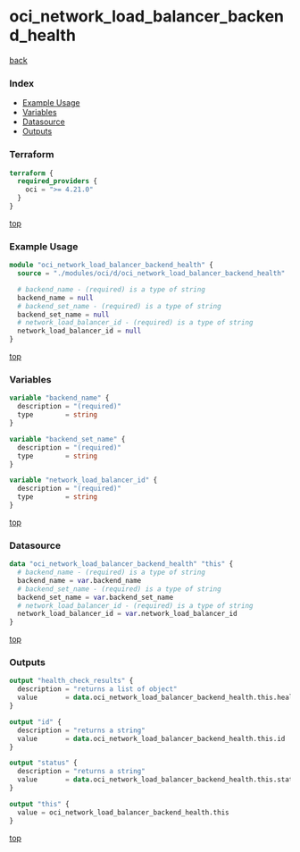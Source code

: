# oci_network_load_balancer_backend_health

[back](../oci.md)

### Index

- [Example Usage](#example-usage)
- [Variables](#variables)
- [Datasource](#datasource)
- [Outputs](#outputs)

### Terraform

```terraform
terraform {
  required_providers {
    oci = ">= 4.21.0"
  }
}
```

[top](#index)

### Example Usage

```terraform
module "oci_network_load_balancer_backend_health" {
  source = "./modules/oci/d/oci_network_load_balancer_backend_health"

  # backend_name - (required) is a type of string
  backend_name = null
  # backend_set_name - (required) is a type of string
  backend_set_name = null
  # network_load_balancer_id - (required) is a type of string
  network_load_balancer_id = null
}
```

[top](#index)

### Variables

```terraform
variable "backend_name" {
  description = "(required)"
  type        = string
}

variable "backend_set_name" {
  description = "(required)"
  type        = string
}

variable "network_load_balancer_id" {
  description = "(required)"
  type        = string
}
```

[top](#index)

### Datasource

```terraform
data "oci_network_load_balancer_backend_health" "this" {
  # backend_name - (required) is a type of string
  backend_name = var.backend_name
  # backend_set_name - (required) is a type of string
  backend_set_name = var.backend_set_name
  # network_load_balancer_id - (required) is a type of string
  network_load_balancer_id = var.network_load_balancer_id
}
```

[top](#index)

### Outputs

```terraform
output "health_check_results" {
  description = "returns a list of object"
  value       = data.oci_network_load_balancer_backend_health.this.health_check_results
}

output "id" {
  description = "returns a string"
  value       = data.oci_network_load_balancer_backend_health.this.id
}

output "status" {
  description = "returns a string"
  value       = data.oci_network_load_balancer_backend_health.this.status
}

output "this" {
  value = oci_network_load_balancer_backend_health.this
}
```

[top](#index)